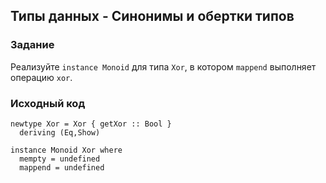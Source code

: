 ## Типы данных - Синонимы и обертки типов

### Задание

Реализуйте `instance Monoid` для типа `Xor`, в котором `mappend` выполняет операцию `xor`.

### Исходный код

```
newtype Xor = Xor { getXor :: Bool }
  deriving (Eq,Show)

instance Monoid Xor where
  mempty = undefined
  mappend = undefined
```
